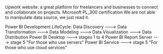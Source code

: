 Upwork website: a great platform for freelancers and businesses to connect and collaborate on projects.
Microsoft PL_300 certification 
We are not able to manipulate data source, we just read it.

Power BI Development LifeCycle:
Data Discovery ---> Data Transformation ---> Data Modeling ---> Data Visualization ---> Data Distribution
Power BI Desktop ---> stages 1 to 4
Power BI Report Server ---> stage 5 "For those who use servers"
Power BI Service ---> stage 5 "For those who use cloud services"
